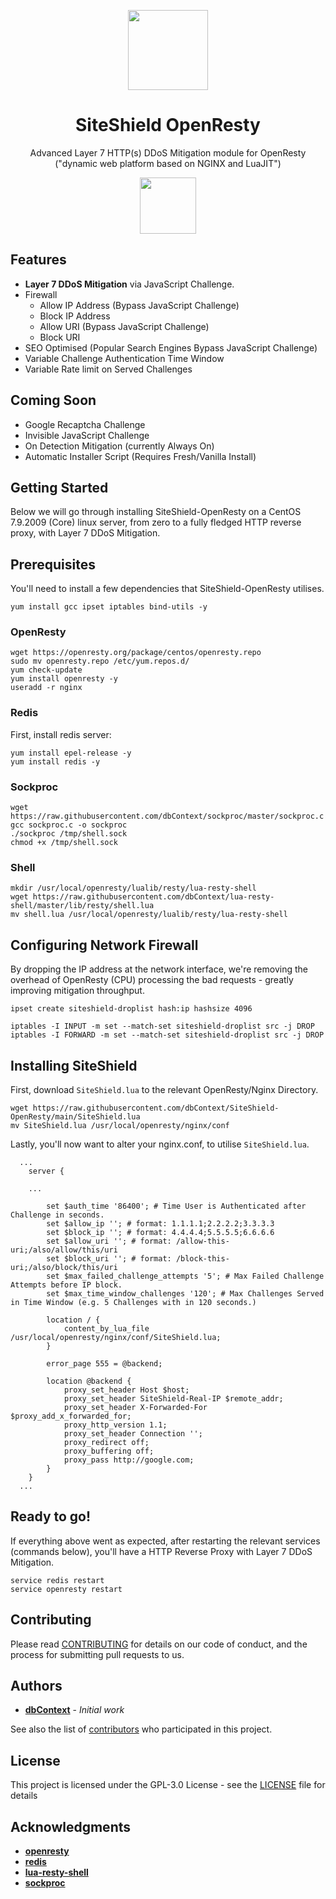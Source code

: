 <p align="center">
  <img src="https://github.com/dbContext/SiteShield-OpenResty/blob/main/docs/siteshield.svg" width="128">
  <h1 align="center">SiteShield OpenResty</h1>
  <p align="center">Advanced Layer 7 HTTP(s) DDoS Mitigation module for OpenResty ("dynamic web platform based on NGINX and LuaJIT")<p>
</p>
<p align="center">
  <img src="https://github.com/dbContext/SiteShield-OpenResty/workflows/CI/badge.svg" width="90">
</p>

## Features

* **Layer 7 DDoS Mitigation** via JavaScript Challenge.
* Firewall
  * Allow IP Address (Bypass JavaScript Challenge)
  * Block IP Address
  * Allow URI (Bypass JavaScript Challenge)
  * Block URI
* SEO Optimised (Popular Search Engines Bypass JavaScript Challenge)
* Variable Challenge Authentication Time Window
* Variable Rate limit on Served Challenges

## Coming Soon

* Google Recaptcha Challenge
* Invisible JavaScript Challenge
* On Detection Mitigation (currently Always On)
* Automatic Installer Script (Requires Fresh/Vanilla Install)

  
## Getting Started

Below we will go through installing SiteShield-OpenResty on a CentOS 7.9.2009 (Core) linux server, from zero to a fully fledged HTTP reverse proxy, with Layer 7 DDoS Mitigation.


## Prerequisites

You'll need to install a few dependencies that SiteShield-OpenResty utilises.

```
yum install gcc ipset iptables bind-utils -y
```

### OpenResty

```
wget https://openresty.org/package/centos/openresty.repo
sudo mv openresty.repo /etc/yum.repos.d/
yum check-update
yum install openresty -y
useradd -r nginx
```


### Redis

First, install redis server:

```
yum install epel-release -y
yum install redis -y
```


### Sockproc

```
wget https://raw.githubusercontent.com/dbContext/sockproc/master/sockproc.c
gcc sockproc.c -o sockproc
./sockproc /tmp/shell.sock
chmod +x /tmp/shell.sock
```


### Shell

```
mkdir /usr/local/openresty/lualib/resty/lua-resty-shell
wget https://raw.githubusercontent.com/dbContext/lua-resty-shell/master/lib/resty/shell.lua
mv shell.lua /usr/local/openresty/lualib/resty/lua-resty-shell
```


## Configuring Network Firewall

By dropping the IP address at the network interface, we're removing the overhead of OpenResty (CPU) processing the bad requests - greatly improving mitigation throughput.

```
ipset create siteshield-droplist hash:ip hashsize 4096

iptables -I INPUT -m set --match-set siteshield-droplist src -j DROP
iptables -I FORWARD -m set --match-set siteshield-droplist src -j DROP
```


## Installing SiteShield

First, download `SiteShield.lua` to the relevant OpenResty/Nginx Directory.

```
wget https://raw.githubusercontent.com/dbContext/SiteShield-OpenResty/main/SiteShield.lua
mv SiteShield.lua /usr/local/openresty/nginx/conf
```

Lastly, you'll now want to alter your nginx.conf, to utilise `SiteShield.lua`.

```
  ...
	server {
		
    ...

		set $auth_time '86400'; # Time User is Authenticated after Challenge in seconds.
		set $allow_ip ''; # format: 1.1.1.1;2.2.2.2;3.3.3.3
		set $block_ip ''; # format: 4.4.4.4;5.5.5.5;6.6.6.6
		set $allow_uri ''; # format: /allow-this-uri;/also/allow/this/uri
		set $block_uri ''; # format: /block-this-uri;/also/block/this/uri
		set $max_failed_challenge_attempts '5'; # Max Failed Challenge Attempts before IP block.
		set $max_time_window_challenges '120'; # Max Challenges Served in Time Window (e.g. 5 Challenges with in 120 seconds.)

		location / {
			content_by_lua_file /usr/local/openresty/nginx/conf/SiteShield.lua;
		}

		error_page 555 = @backend;
		
		location @backend {
			proxy_set_header Host $host;
			proxy_set_header SiteShield-Real-IP $remote_addr;
			proxy_set_header X-Forwarded-For $proxy_add_x_forwarded_for;
			proxy_http_version 1.1;
			proxy_set_header Connection '';
			proxy_redirect off;
			proxy_buffering off;
			proxy_pass http://google.com;
		}
	}
  ...
```


## Ready to go!

If everything above went as expected, after restarting the relevant services (commands below), you'll have a HTTP Reverse Proxy with Layer 7 DDoS Mitigation.

```
service redis restart
service openresty restart
```

## Contributing

Please read [CONTRIBUTING](CONTRIBUTING.md) for details on our code of conduct, and the process for submitting pull requests to us.


## Authors

* **[dbContext](https://github.com/dbContext)** - *Initial work*

See also the list of [contributors](https://github.com/dbContext/SiteShield-OpenResty/contributors) who participated in this project.


## License

This project is licensed under the GPL-3.0 License - see the [LICENSE](LICENSE) file for details


## Acknowledgments

* **[openresty](https://github.com/openresty/openresty)**
* **[redis](https://github.com/redis/redis)**
* **[lua-resty-shell](https://github.com/juce/lua-resty-shell)**
* **[sockproc](https://github.com/juce/sockproc)**
